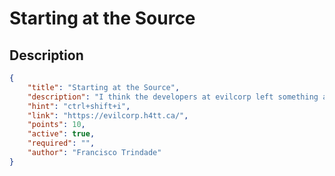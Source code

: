 # Starting at the Source

## Description

```json
{
    "title": "Starting at the Source",
    "description": "I think the developers at evilcorp left something accidentally",
    "hint": "ctrl+shift+i",
    "link": "https://evilcorp.h4tt.ca/",
    "points": 10,
    "active": true,
    "required": "",
    "author": "Francisco Trindade"
}
```
